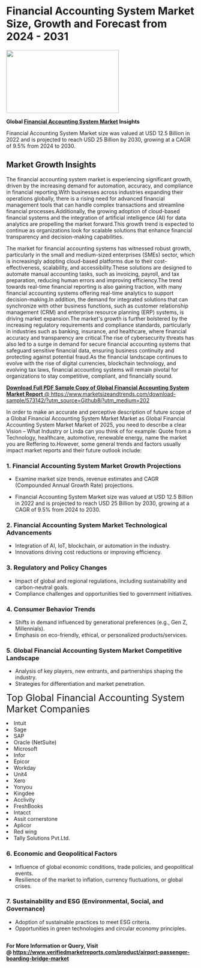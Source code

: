 <H1>Financial Accounting System Market Size, Growth and Forecast from 2024 - 2031</H1><img class="aligncenter size-medium wp-image-584254" src="https://thirdeyenews.in/wp-content/uploads/2024/09/Global-Market-Research-300x168.jpeg" alt="" width="300" height="168" /><p><strong>Global&nbsp;<a href="https://www.marketsizeandtrends.com/download-sample/573142/?utm_source=Github8j?utm_medium=202">Financial Accounting System Market</a> Insights</strong></p><p>Financial Accounting System Market size was valued at USD 12.5 Billion in 2022 and is projected to reach USD 25 Billion by 2030, growing at a CAGR of 9.5% from 2024 to 2030.</p><p><h2>Market Growth Insights</h2> <p>The financial accounting system market is experiencing significant growth, driven by the increasing demand for automation, accuracy, and compliance in financial reporting.With businesses across industries expanding their operations globally, there is a rising need for advanced financial management tools that can handle complex transactions and streamline financial processes.Additionally, the growing adoption of cloud-based financial systems and the integration of artificial intelligence (AI) for data analytics are propelling the market forward.This growth trend is expected to continue as organizations look for scalable solutions that enhance financial transparency and decision-making capabilities.</p> <p><a href="#"></a></p> <p>The market for financial accounting systems has witnessed robust growth, particularly in the small and medium-sized enterprises (SMEs) sector, which is increasingly adopting cloud-based platforms due to their cost-effectiveness, scalability, and accessibility.These solutions are designed to automate manual accounting tasks, such as invoicing, payroll, and tax preparation, reducing human errors and improving efficiency.The trend towards real-time financial reporting is also gaining traction, with many financial accounting systems offering real-time analytics to support decision-making.In addition, the demand for integrated solutions that can synchronize with other business functions, such as customer relationship management (CRM) and enterprise resource planning (ERP) systems, is driving market expansion.The market's growth is further bolstered by the increasing regulatory requirements and compliance standards, particularly in industries such as banking, insurance, and healthcare, where financial accuracy and transparency are critical.The rise of cybersecurity threats has also led to a surge in demand for secure financial accounting systems that safeguard sensitive financial data, ensuring business continuity and protecting against potential fraud.As the financial landscape continues to evolve with the rise of digital currencies, blockchain technology, and evolving tax laws, financial accounting systems will remain pivotal for organizations to stay competitive, compliant, and financially sound.</p> <p><a href="#"></p><p><span class=""><strong>Download Full PDF Sample Copy of Global Financial Accounting System Market Report</strong> @ <a href="https://www.marketsizeandtrends.com/download-sample/573142/?utm_source=Github8j?utm_medium=202" target="_blank">https://www.marketsizeandtrends.com/download-sample/573142/?utm_source=Github8j?utm_medium=202</a></span></p><p>In order to make an accurate and perceptive description of future scope of a Global&nbsp;Financial Accounting System Market Market as Global&nbsp;Financial Accounting System Market Market of 2025, you need to describe a clear Vision &ndash; What Industry or Linda can you think of for example: Quote from a Technology, healthcare, automotive, renewable energy, name the market you are Reffering to.However, some general trends and factors usually impact market reports and their future outlook include:</p><h3>1.&nbsp;<strong>Financial Accounting System Market Growth Projections</strong></h3><ul><li>Examine market size trends, revenue estimates and CAGR (Compounded Annual Growth Rate) projections.</li><li><p>Financial Accounting System Market size was valued at USD 12.5 Billion in 2022 and is projected to reach USD 25 Billion by 2030, growing at a CAGR of 9.5% from 2024 to 2030.</p></li></ul><h3>2.&nbsp;<strong>Financial Accounting System Market Technological Advancements</strong></h3><ul><li>Integration of AI, IoT, blockchain, or automation in the industry.</li><li>Innovations driving cost reductions or improving efficiency.</li></ul><h3>3.&nbsp;<strong>Regulatory and Policy Changes</strong></h3><ul><li>Impact of global and regional regulations, including sustainability and carbon-neutral goals.</li><li>Compliance challenges and opportunities tied to government initiatives.</li></ul><h3>4.&nbsp;<strong>Consumer Behavior Trends</strong></h3><ul><li>Shifts in demand influenced by generational preferences (e.g., Gen Z, Millennials).</li><li>Emphasis on eco-friendly, ethical, or personalized products/services.</li></ul><h3>5.&nbsp;<strong>Global Financial Accounting System Market Competitive Landscape</strong></h3><ul><li>Analysis of key players, new entrants, and partnerships shaping the industry.</li><li>Strategies for differentiation and market penetration.</li></ul><p data-pm-slice="1 1 []"><span style="color: inherit; font-family: inherit; font-size: 25px;">Top Global Financial Accounting System Market Companies</span></p><div class="" data-test-id=""><p><li>Intuit</li><li> Sage</li><li> SAP</li><li> Oracle (NetSuite)</li><li> Microsoft</li><li> Infor</li><li> Epicor</li><li> Workday</li><li> Unit4</li><li> Xero</li><li> Yonyou</li><li> Kingdee</li><li> Acclivity</li><li> FreshBooks</li><li> Intacct</li><li> Assit cornerstone</li><li> Aplicor</li><li> Red wing</li><li> Tally Solutions Pvt.Ltd.</li></p></div><h3>6.&nbsp;<strong>Economic and Geopolitical Factors</strong></h3><ul><li>Influence of global economic conditions, trade policies, and geopolitical events.</li><li>Resilience of the market to inflation, currency fluctuations, or global crises.</li></ul><h3>7.&nbsp;<strong>Sustainability and ESG (Environmental, Social, and Governance)</strong></h3><ul><li>Adoption of sustainable practices to meet ESG criteria.</li><li>Opportunities in green technologies and circular economy principles.</li></ul><h2><strong style="font-size: 14px;">For More Information or Query, Visit @&nbsp;</strong><a style="background-color: #ffffff; font-size: 14px;" href="https://www.marketsizeandtrends.com/report/financial-accounting-system-market/" target="_blank">https://www.verifiedmarketreports.com/product/airport-passenger-boarding-bridge-market</a></h2>